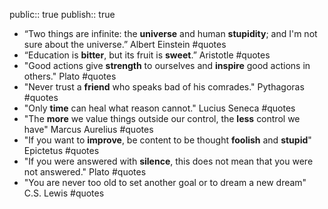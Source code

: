public:: true
publish:: true

- “Two things are infinite: the **universe** and human **stupidity**; and I'm not sure about the universe.” Albert Einstein #quotes
- “Education is **bitter**, but its fruit is **sweet**.” Aristotle #quotes
- "Good actions give **strength** to ourselves and **inspire** good actions in others." Plato #quotes
- "Never trust a **friend** who speaks bad of his comrades." Pythagoras #quotes
- "Only **time** can heal what reason cannot." Lucius Seneca #quotes
- "The **more** we value things outside our control, the **less** control we have" Marcus Aurelius #quotes
- "If you want to **improve**, be content to be thought **foolish** and **stupid**" Epictetus #quotes
- "If you were answered with **silence**, this does not mean that you were not answered." Plato #quotes
- "You are never too old to set another goal or to dream a new dream" C.S. Lewis #quotes